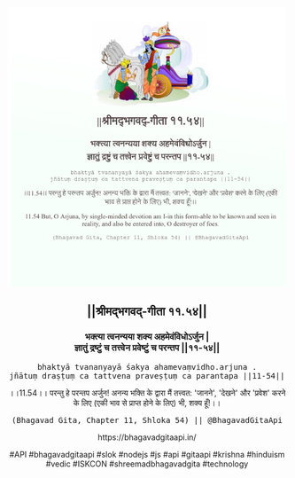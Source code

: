 <img src="../../asset/BG_11_54.png"/>
<center><h2>||श्रीमद्‍भगवद्‍-गीता ११.५४||</h2>
<h3>भक्त्या त्वनन्यया शक्य अहमेवंविधोऽर्जुन |<br/>ज्ञातुं द्रष्टुं च तत्त्वेन प्रवेष्टुं च परन्तप ||११-५४||</h3>
<pre>bhaktyā tvananyayā śakya ahamevaṃvidho.arjuna .<br/>jñātuṃ draṣṭuṃ ca tattvena praveṣṭuṃ ca parantapa ||11-54||</pre>
<p>।।11.54।। परन्तु हे परन्तप अर्जुन! अनन्य भक्ति के द्वारा मैं तत्त्वत: 'जानने', 'देखने' और 'प्रवेश' करने के लिए (एकी भाव से प्राप्त होने के लिए) भी, शक्य हूँ!।।</p>
<pre>(Bhagavad Gita, Chapter 11, Shloka 54) || @BhagavadGitaApi</pre><p>https://bhagavadgitaapi.in/</p><p>#API #bhagavadgitaapi #slok #nodejs #js #api #gitaapi #krishna #hinduism #vedic #ISKCON #shreemadbhagavadgita #technology</p></center>